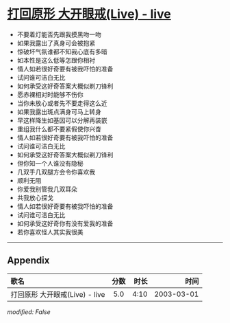 # [打回原形 大开眼戒(Live) - live](https://music.163.com/song?id=66909)

* 不要着灯能否先跟我摸黑吻一吻
* 如果我露出了真身可会被抱紧
* 惊破坏气氛谁都不知我心底有多暗
* 如本性是这么低等怎跟你相衬
* 情人如若很好奇要有被我吓怕的准备
* 试问谁可洁白无比
* 如何承受这好奇答案大概似剃刀锋利
* 愿赤裸相对时能够不伤你
* 当你未放心或者先不要走得这么近
* 如果我露出斑点满身可马上转身
* 早这样降生如基因可以分解再装嵌
* 重组我什么都不要紧假使你兴奋
* 情人如若很好奇要有被我吓怕的准备
* 试问谁可洁白无比
* 如何承受这好奇答案大概似剃刀锋利
* 但你知一个人谁没有隐秘
* 几双手几双腿方会令你喜欢我
* 顺利无阻
* 你爱我别管我几双耳朵
* 共我放心探戈
* 情人如若很好奇要有被我吓怕的准备
* 试问谁可洁白无比
* 如何承受这好奇你有没有爱我的准备
* 若你喜欢怪人其实我很美


---

## Appendix

|歌名|分数|时长|时间|
|:---|:---:|---:|---:|
|打回原形 大开眼戒(Live) - live|5.0|4:10|2003-03-01

*modified: False*